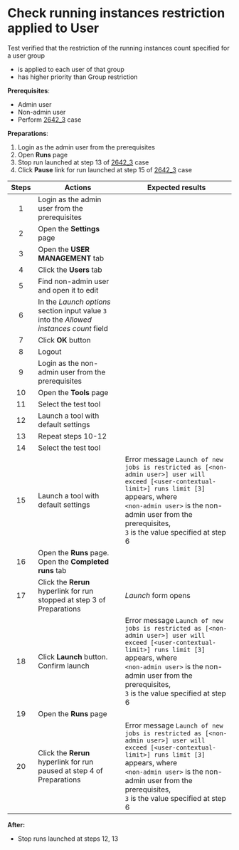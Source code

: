 # Check running instances restriction applied to User

Test verified that the restriction of the running instances count specified for a user group
- is applied to each user of that group
- has higher priority than Group restriction

**Prerequisites**:
- Admin user
- Non-admin user
- Perform [2642_3](2642_3.md) case

**Preparations**:
1. Login as the admin user from the prerequisites 
2. Open **Runs** page
3. Stop run launched at step 13 of [2642_3](2642_3.md) case
4. Click **Pause** link for run launched at step 15 of [2642_3](2642_3.md) case

| Steps | Actions | Expected results |
| :---: | --- | --- |
| 1 | Login as the admin user from the prerequisites | |
| 2 | Open the **Settings** page | |
| 3 | Open the **USER MANAGEMENT** tab | |
| 4 | Click the **Users** tab | |
| 5 | Find non-admin user and open it to edit | |
| 6 | In the *Launch options* section input value `3` into the *Allowed instances count* field | |
| 7 | Click **OK** button | |
| 8 | Logout | |
| 9 | Login as the non-admin user from the prerequisites | |
| 10 | Open the **Tools** page | |
| 11 | Select the test tool | |
| 12 | Launch a tool with default settings | |
| 13 | Repeat steps 10-12 | |
| 14 | Select the test tool | |
| 15 | Launch a tool with default settings | Error message `Launch of new jobs is restricted as [<non-admin user>] user will exceed [<user-contextual-limit>] runs limit [3]` appears, where <br> `<non-admin user>` is the non-admin user from the prerequisites, <br> `3` is the value specified at step 6 |
| 16 | Open the **Runs** page. Open the **Completed runs** tab | |
| 17 | Click the **Rerun** hyperlink for run stopped at step 3 of Preparations | *Launch* form opens |
| 18 | Click **Launch** button. Confirm launch | Error message `Launch of new jobs is restricted as [<non-admin user>] user will exceed [<user-contextual-limit>] runs limit [3]` appears, where <br> `<non-admin user>` is the non-admin user from the prerequisites, <br> `3` is the value specified at step 6 |
| 19 | Open the **Runs** page | |
| 20 | Click the **Rerun** hyperlink for run paused at step 4 of Preparations | Error message `Launch of new jobs is restricted as [<non-admin user>] user will exceed [<user-contextual-limit>] runs limit [3]` appears, where <br> `<non-admin user>` is the non-admin user from the prerequisites, <br> `3` is the value specified at step 6 |

**After:**
- Stop runs launched at steps 12, 13
